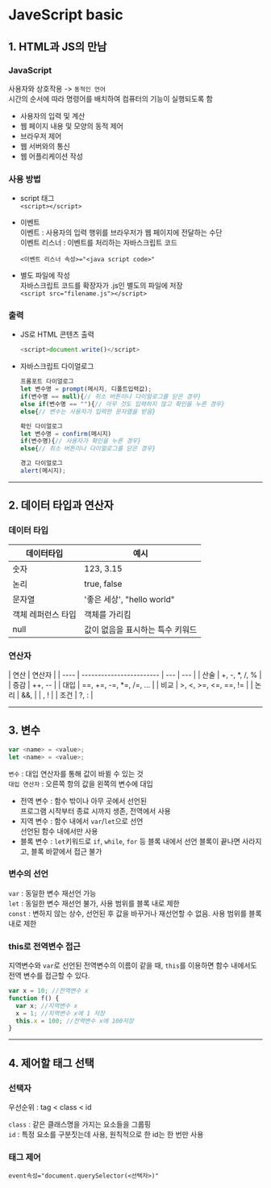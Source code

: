 # JaveScript basic

## 1. HTML과 JS의 만남

### JavaScript

사용자와 상호작용 -> `동적인 언어 `  
시간의 순서에 따라 명령어를 배치하여 컴퓨터의 기능이 실행되도록 함

- 사용자의 입력 및 계산
- 웹 페이지 내용 및 모양의 동적 제어
- 브라우저 제어
- 웹 서버와의 통신
- 웹 어플리케이션 작성

### 사용 방법

- script 태그  
  `<script></script>`

- 이벤트  
  이벤트 : 사용자의 입력 행위를 브라우저가 웹 페이지에 전달하는 수단  
  이벤트 리스너 : 이벤트를 처리하는 자바스크립트 코드

  `<이벤트 리스너 속성>="<java script code>"`

- 별도 파일에 작성  
  자바스크립트 코드를 확장자가 .js인 별도의 파일에 저장  
  `<script src="filename.js"></script>`

### 출력

- JS로 HTML 콘텐츠 출력

  ```js
  <script>document.write()</script>
  ```

- 자바스크립트 다이얼로그
  ```js
  프롬포트 다이얼로그
  let 변수명 = prompt(메시지, 디폴트입력값);
  if(변수명 == null){// 취소 버튼이나 다이얼로그를 닫은 경우}
  else if(변수명 == ""){// 아무 것도 입력하지 않고 확인을 누른 경우}
  else{// 변수는 사용자가 입력한 문자열을 받음}
  ```
  ```js
  확인 다이얼로그
  let 변수명 = confirm(메시지)
  if(변수명){// 사용자가 확인을 누른 경우}
  else{// 취소 버튼이나 다이얼로그를 닫은 경우}
  ```
  ```js
  경고 다이얼로그
  alert(메시지);
  ```

---

## 2. 데이터 타입과 연산자

### 데이터 타입

| 데이터타입         | 예시                             |
| ------------------ | -------------------------------- |
| 숫자               | 123, 3.15                        |
| 논리               | true, false                      |
| 문자열             | '좋은 세상', "hello world"       |
| 객체 레퍼런스 타입 | 객체를 가리킴                    |
| null               | 값이 없음을 표시하는 특수 키워드 |

### 연산자

| 연산 | 연산자                   |
| ---- | ------------------------ | --- | --- |
| 산술 | +, -, \*, /, %           |
| 증감 | ++, --                   |
| 대입 | ==, +=, -=, \*=, /=, ... |
| 비교 | >, <, >=, <=, ==, !=     |
| 논리 | &&,                      |     | , ! |
| 조건 | ?, :                     |

---

## 3. 변수

```js
var <name> = <value>;
let <name> = <value>;
```

`변수` : 대입 연산자를 통해 값이 바뀔 수 있는 것  
`대입 연산자` : 오른쪽 항의 값을 왼쪽의 변수에 대입

- 전역 변수 : 함수 밖이나 아무 곳에서 선언된  
  프로그램 시작부터 종료 시까지 생존, 전역에서 사용
- 지역 변수 : 함수 내에서 `var`/`let`으로 선언  
  선언된 함수 내에서만 사용
- 블록 변수 : `let`키워드로 `if`, `while`, `for` 등 블록 내에서 선언
  블록이 끝나면 사라지고, 블록 바깥에서 접근 불가

### 변수의 선언

`var` : 동일한 변수 재선언 가능  
`let` : 동일한 변수 재선언 불가, 사용 범위를 블록 내로 제한  
`const` : 변하지 않는 상수, 선언된 후 값을 바꾸거나 재선언할 수 없음.
사용 범위를 블록내로 제한

### this로 전역변수 접근

지역변수와 `var`로 선언된 전역변수의 이름이 같을 때, `this`를 이용하면 함수 내에서도 전역 변수를 접근할 수 있다.

```js
var x = 10; //전역변수 x
function f() {
  var x; //지역변수 x
  x = 1; //지역변수 x에 1 저장
  this.x = 100; //전역변수 x에 100저장
}
```

---

## 4. 제어할 태그 선택

### 선택자

우선순위 : tag < class < id

`class` : 같은 클래스명을 가지는 요소들을 그룹핑  
`id` : 특정 요소를 구분짓는데 사용, 원칙적으로 한 id는 한 번만 사용

### 태그 제어

```
event속성="document.querySelector(<선택자>)"
```
